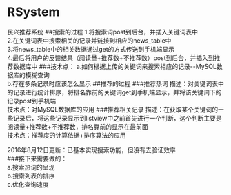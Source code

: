 # RSystem
民兴推荐系统
##搜索的过程
1.将搜索词post到后台，并插入关键词表中  
2.在关键词表中搜索相关的记录并链接到相应的news_table中  
3.将news_table中的相关数据通过get的方式传送到手机端显示  
4.最后将用户的反馈结果（阅读量+推荐数+不推荐数）post到后台，并插入到推荐数据库中
###技术点：
a.如何根据上传的关键词来搜索相应的记录--MySQL数据库的模糊查询  
b.存在多条记录时应该怎么显示
##推荐的过程
###推荐热词
描述：对关键词表中的记录进行统计排序，将排名靠前的关键词get到手机端显示，并将该关键词下的记录post到手机端  
技术点：对MySQL数据库的应用
###推荐相关记录
描述：在获取某个关键词的一些记录后，将这些记录显示到listview中之前首先进行一个判断，这个判断主要是阅读量+推荐数+不推荐数，排名靠前的显示在最前面  
技术点：推荐度的计算依据+排序算法的应用

2016年8月12日更新：已基本实现搜索功能，但没有去验证效率  
###接下来需要做的：  
a.搜索热词的呈现  
b.搜索列表的排序  
c.优化查询速度
